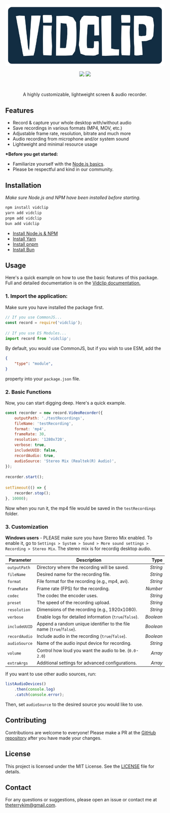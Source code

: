 <p align="center">
    <img src="/public/vidclip.png" width="546"></img>
</p>

<p align="center">
    <img src="https://img.shields.io/npm/v/vidclip?style=for-the-badge"></img>
    <img src="https://img.shields.io/github/license/realyoterry/vidclip?style=for-the-badge"></img>
</p>
<br />
<p align="center">A highly customizable, lightweight screen & audio recorder.</p>

## Features

- Record & capture your whole desktop with/without audio
- Save recordings in various formats (MP4, MOV, etc.)
- Adjustable frame rate, resolution, bitrate and much more
- Audio recording from microphone and/or system sound
- Lightweight and minimal resource usage

**\*Before you get started:**

- Familiarize yourself with the [Node.js basics](https://developer.mozilla.org/en-US/docs/Web/JavaScript).
- Please be respectful and kind in our community.

## Installation

*Make sure Node.js and NPM have been installed before starting.*

```bash
npm install vidclip
yarn add vidclip
pnpm add vidclip
bun add vidclip
```

- [Install Node.js & NPM](https://nodejs.org/en/download/package-manager)
- [Install Yarn](https://classic.yarnpkg.com/lang/en/docs/install/#windows-stable)
- [Install pnpm](https://pnpm.io/installation)
- [Install Bun](https://bun.sh/docs/installation)

## Usage

Here's a quick example on how to use the basic features of this package. Full and detailed documentation is on the [Vidclip documentation.](https://vidclip.js.org)

### 1. Import the application:
Make sure you have installed the package first.
```js
// If you use CommonJS...
const record = require('vidclip');

// If you use ES Modules...
import record from 'vidclip';
```
By default, you would use CommonJS, but if you wish to use ESM, add the
```json
{
    "type": "module",
}
```
property into your `package.json` file.

### 2. Basic Functions

Now, you can start digging deep. Here's a quick example.

```js
const recorder = new record.VideoRecorder({
    outputPath: './testRecordings',
    fileName: 'testRecording',
    format: 'mp4',
    frameRate: 30,
    resolution: '1280x720',
    verbose: true,
    includeUUID: false,
    recordAudio: true,
    audioSource: 'Stereo Mix (Realtek(R) Audio)',
});

recorder.start();

setTimeout(() => {
    recorder.stop();
}, 10000);
```

Now when you run it, the mp4 file would be saved in the `testRecordings` folder.

### 3. Customization

**Windows users** - PLEASE make sure you have Stereo Mix enabled. To enable it, go to `Settings > System > Sound > More sound settings > Recording > Stereo Mix`. The stereo mix is for recordig desktop audio.

| **Parameter**   | **Description**                                                         | **Type**   |
|-----------------|-------------------------------------------------------------------------|-----------:|
| `outputPath`    | Directory where the recording will be saved.                            | *String*   |
| `fileName`      | Desired name for the recording file.                                    | *String*   |
| `format`        | File format for the recording (e.g., mp4, avi).                         | *String*   |
| `frameRate`     | Frame rate (FPS) for the recording.                                     | *Number*   |
| `codec`         | The codec the encoder uses.                                             | *String*   |
| `preset`        | The speed of the recording upload.                                      | *String*   |
| `resolution`    | Dimensions of the recording (e.g., 1920x1080).                          | *String*   |
| `verbose`       | Enable logs for detailed information (`true`/`false`).                  | *Boolean*  |
| `includeUUID`   | Append a random unique identifier to the file name (`true`/`false`).    | *Boolean*  |
| `recordAudio`   | Include audio in the recording (`true`/`false`).                        | *Boolean*  |
| `audioSource`   | Name of the audio input device for recording.                           | *String*   |
| `volume`        | Control how loud you want the audio to be. (`0.0`-`2.0`)                    | *Array*    |
| `extraArgs`     | Additional settings for advanced configurations.                        | *Array*    |

If you want to use other audio sources, run:

```js
listAudioDevices()
    .then(console.log)
    .catch(console.error);
```

Then, set `audioSource` to the desired source you would like to use.

## Contributing

Contributions are welcome to everyone! Please make a PR at the [GitHub repository](https://github.com/realyoterry/vidclip) after you have made your changes.

## License

This project is licensed under the MIT License. See the [LICENSE](LICENSE) file for details.

## Contact

For any questions or suggestions, please open an issue or contact me at [theterrykim@gmail.com](mailto:theterrykim@gmail.com).
